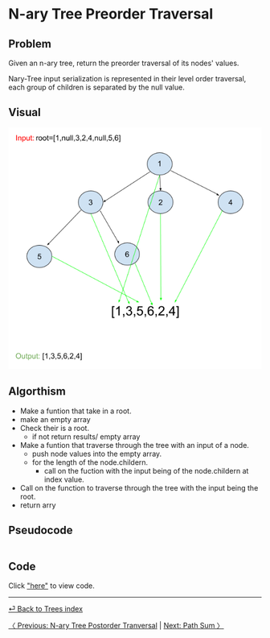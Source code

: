 # N-ary Tree Preorder Traversal
## Problem
Given an n-ary tree, return the preorder traversal of its nodes' values.

Nary-Tree input serialization is represented in their level order traversal, each group of children is separated by the null value.

## Visual
![preOrder](preOrder.png)
## Algorthism
* Make a funtion that take in a root.
* make an empty array
* Check their is a root.
  * if not return results/ empty array
* Make a funtion that traverse through the tree with an input of a node.
  * push node values into the empty array.
  * for the length of the node.childern.
    * call on the fuction with the input being of the node.childern at index value.
* Call on the function to traverse through the tree with the input being the root.
* return arry  
## Pseudocode
```

```

## Code
Click ["here"](preorder.js) to view code.

<hr>

[ ⏎ Back to Trees index ](../README.md) 

[〈 Previous: N-ary Tree Postorder Tranversal](../postOrder/README.md) | [Next: Path Sum 〉](../pathSum/README.md)